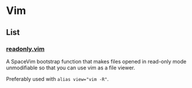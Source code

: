 # Vim

## List

### [readonly.vim](readonly.vim)

A SpaceVim bootstrap function that makes files opened in read-only mode
unmodifiable so that you can use vim as a file viewer.

Preferably used with `alias view="vim -R"`.
